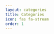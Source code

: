 ```yaml
---
layout: categories
title: Categories
icon: fas fa-stream
order: 1
---
```


<script src="assets/js/analytics.js"></script>